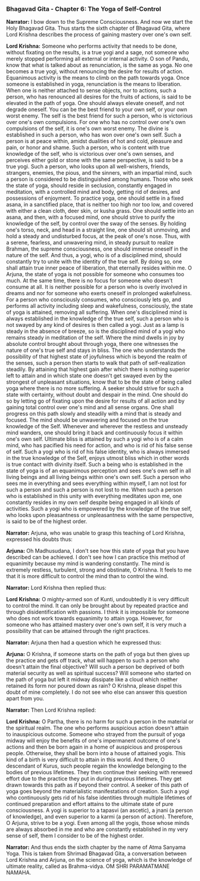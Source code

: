 ### **Bhagavad Gita - Chapter 6: The Yoga of Self-Control**

**Narrator:**
I bow down to the Supreme Consciousness. And now we start the Holy Bhagavad Gita. Thus starts the sixth chapter of Bhagavad Gita, where Lord Krishna describes the process of gaining mastery over one's own self.

**Lord Krishna:**
Someone who performs activity that needs to be done, without fixating on the results, is a true yogi and a sage, not someone who merely stopped performing all external or internal activity.
O son of Pandu, know that what is talked about as renunciation, is the same as yoga. No one becomes a true yogi, without renouncing the desire for results of action.
Equanimous activity is the means to climb on the path towards yoga. Once someone is established in yoga, renunciation is the means to liberation.
When one is neither attached to sense objects, nor to actions, such a person, who has renounced all desires for the fruits of actions, is said to be elevated in the path of yoga.
One should always elevate oneself, and not degrade oneself. You can be the best friend to your own self, or your own worst enemy.
The self is the best friend for such a person, who is victorious over one's own compulsions. For one who has no control over one's own compulsions of the self, it is one's own worst enemy.
The divine is established in such a person, who has won over one's own self. Such a person is at peace within, amidst dualities of hot and cold, pleasure and pain, or honor and shame.
Such a person, who is content with true knowledge of the self, who is victorious over one's own senses, and perceives either gold or stone with the same perspective, is said to be a true yogi.
Such a person, who looks upon all well-wishers, friends, strangers, enemies, the pious, and the sinners, with an impartial mind, such a person is considered to be distinguished among humans.
Those who seek the state of yoga, should reside in seclusion, constantly engaged in meditation, with a controlled mind and body, getting rid of desires, and possessions of enjoyment.
To practice yoga, one should settle in a fixed asana, in a sanctified place, that is neither too high nor too low, and covered with either a clean cloth, deer skin, or kusha grass. One should settle into an asana, and then, with a focused mind, one should strive to purify the knowledge of the self, by control over the sway of the senses.
By holding one's torso, neck, and head in a straight line, one should sit unmoving, and hold a steady and undisturbed focus, at the peak of one's nose.
Thus, with a serene, fearless, and unwavering mind, in steady pursuit to realize Brahman, the supreme consciousness, one should immerse oneself in the nature of the self.
And thus, a yogi, who is of a disciplined mind, should constantly try to unite with the identity of the true self. By doing so, one shall attain true inner peace of liberation, that eternally resides within me.
O Arjuna, the state of yoga is not possible for someone who consumes too much. At the same time, there is no focus for someone who doesn't consume at all. It is neither possible for a person who is overly involved in dreams and nor for someone who exerts oneself in prolonged wakefulness. For a person who consciously consumes, who consciously lets go, and performs all activity including sleep and wakefulness, consciously, the state of yoga is attained, removing all suffering. When one's disciplined mind is always established in the knowledge of the true self, such a person who is not swayed by any kind of desires is then called a yogi.
Just as a lamp is steady in the absence of breeze, so is the disciplined mind of a yogi who remains steady in meditation of the self.
Where the mind dwells in joy by absolute control brought about through yoga, there one witnesses the nature of one's true self and stays in bliss.
The one who understands the possibility of that highest state of joyfulness which is beyond the realm of the senses, such a person then starts to walk that path of self-realization steadily.
By attaining that highest gain after which there is nothing superior left to attain and in which state one doesn't get swayed even by the strongest of unpleasant situations, know that to be the state of being called yoga where there is no more suffering. A seeker should strive for such a state with certainty, without doubt and despair in the mind.
One should do so by letting go of fixating upon the desire for results of all action and by gaining total control over one's mind and all sense organs. One shall progress on this path slowly and steadily with a mind that is steady and focused. The mind should be unwavering and focused on the true knowledge of the Self. Whenever and wherever the restless and unsteady mind wanders, one should bring it back and continuously focus it within one's own self. Ultimate bliss is attained by such a yogi who is of a calm mind, who has pacified his need for action, and who is rid of his false sense of self. Such a yogi who is rid of his false identity, who is always immersed in the true knowledge of the Self, enjoys utmost bliss which in other words is true contact with divinity itself. Such a being who is established in the state of yoga is of an equanimous perception and sees one's own self in all living beings and all living beings within one's own self. Such a person who sees me in everything and sees everything within myself, I am not lost for such a person and such a person is not lost to me. When such a person who is established in this unity with everything meditates upon me, one constantly resides in my own self despite being engaged in all kinds of activities. Such a yogi who is empowered by the knowledge of the true self, who looks upon pleasantness or unpleasantness with the same perspective, is said to be of the highest order.

**Narrator:**
Arjuna, who was unable to grasp this teaching of Lord Krishna, expressed his doubts thus:

**Arjuna:**
Oh Madhusudana, I don't see how this state of yoga that you have described can be achieved. I don't see how I can practice this method of equanimity because my mind is wandering constantly. The mind is extremely restless, turbulent, strong and obstinate, O Krishna. It feels to me that it is more difficult to control the mind than to control the wind.

**Narrator:**
Lord Krishna then replied thus:

**Lord Krishna:**
O mighty-armed son of Kunti, undoubtedly it is very difficult to control the mind. It can only be brought about by repeated practice and through disidentification with passions. I think it is impossible for someone who does not work towards equanimity to attain yoga. However, for someone who has attained mastery over one's own self, it is very much a possibility that can be attained through the right practices.

**Narrator:**
Arjuna then had a question which he expressed thus:

**Arjuna:**
O Krishna, if someone starts on the path of yoga but then gives up the practice and gets off track, what will happen to such a person who doesn't attain the final objective? Will such a person be deprived of both material security as well as spiritual success? Will someone who started on the path of yoga but left it midway dissipate like a cloud which neither retained its form nor poured down as rain? O Krishna, please dispel this doubt of mine completely. I do not see who else can answer this question apart from you.

**Narrator:**
Then Lord Krishna replied:

**Lord Krishna:**
O Partha, there is no harm for such a person in the material or the spiritual realm. The one who performs auspicious action doesn't attain to inauspicious outcome. Someone who strayed from the pursuit of yoga midway will enjoy the benefits of one's impermanent outcome of one's actions and then be born again in a home of auspicious and prosperous people. Otherwise, they shall be born into a house of attained yogis. This kind of a birth is very difficult to attain in this world.
And there, O descendant of Kurus, such people regain the knowledge belonging to the bodies of previous lifetimes. They then continue their seeking with renewed effort due to the practice they put in during previous lifetimes. They get drawn towards this path as if beyond their control. A seeker of this path of yoga goes beyond the materialistic manifestations of creation. Such a yogi who continuously gets rid of his false identities through multiple lifetimes of continued preparation and effort attains to the ultimate state of pure consciousness. A yogi is superior to a tapasvi (an ascetic), a jnani (a person of knowledge), and even superior to a karmi (a person of action). Therefore, O Arjuna, strive to be a yogi. Even among all the yogis, those whose minds are always absorbed in me and who are constantly established in my very sense of self, them I consider to be of the highest order.

**Narrator:**
And thus ends the sixth chapter by the name of Atma Sanyama Yoga. This is taken from Shrimad Bhagavad Gita, a conversation between Lord Krishna and Arjuna, on the science of yoga, which is the knowledge of ultimate reality, called as Brahma-vidya.
OM SHRI PARAMATMANE NAMAHA.
